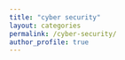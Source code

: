 ```yaml
---
title: "cyber security"
layout: categories
permalink: /cyber-security/
author_profile: true
---
```

